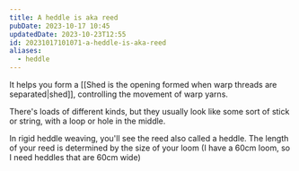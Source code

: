 ```yaml
---
title: A heddle is aka reed
pubDate: 2023-10-17 10:45
updatedDate: 2023-10-23T12:55
id: 20231017101071-a-heddle-is-aka-reed
aliases:
  - heddle
---
```


It helps you form a [[Shed is the opening formed when warp threads are separated|shed]], controlling the movement of warp yarns.

There's loads of different kinds, but they usually look like some sort of stick or string, with a loop or hole in the middle.

In rigid heddle weaving, you'll see the reed also called a heddle. The length of your reed is determined by the size of your loom (I have a 60cm loom, so I need heddles that are 60cm wide)

